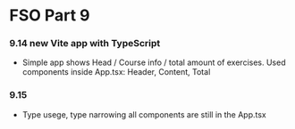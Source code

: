 # FSO Part 9

### 9.14 new Vite app with TypeScript
  
  - Simple app shows Head / Course info / total amount of exercises.
      Used components inside App.tsx: Header, Content, Total

### 9.15
  
  - Type usege, type narrowing
      all components are still in the App.tsx